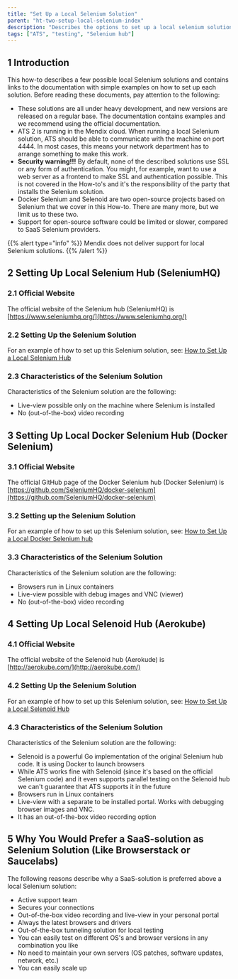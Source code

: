 ```yaml
---
title: "Set Up a Local Selenium Solution"
parent: "ht-two-setup-local-selenium-index"
description: "Describes the options to set up a local selenium solution."
tags: ["ATS", "testing", "Selenium hub"]
---
```


## 1 Introduction

This how-to describes a few possible local Selenium solutions and contains links to the documentation with simple examples on how to set up each solution. Before reading these documents, pay attention to the following:

* These solutions are all under heavy development, and new versions are released on a regular base. The documentation contains examples and we recommend using the official documentation.
* ATS 2 is running in the Mendix cloud. When running a local Selenium solution, ATS should be able to communicate with the machine on port 4444. In most cases, this means your network department has to arrange something to make this work.
* **Security warning!!!** By default, none of the described solutions use SSL or any form of authentication. You might, for example, want to use a web server as a frontend to make SSL and authentication possible. This is not covered in the How-to's and it's the responsibility of the party that installs the Selenium solution.
* Docker Selenium and Selenoid are two open-source projects based on Selenium that we cover in this How-to. There are many more, but we limit us to these two. 
* Support for open-source software could be limited or slower, compared to SaaS Selenium providers.

{{% alert type="info" %}}
Mendix does not deliver support for local Selenium solutions. 
{{% /alert %}}

## 2 Setting Up Local Selenium Hub (SeleniumHQ) 

### 2.1 Official Website
The official website of the Selenium hub (SeleniumHQ) is [https://www.seleniumhq.org/](https://www.seleniumhq.org/)

### 2.2 Setting Up the Selenium Solution
For an example of how to set up this Selenium solution, see: [How to Set Up a Local Selenium Hub](ht-two-setup-local-selenium-hub)

### 2.3 Characteristics of the Selenium Solution
Characteristics of the Selenium solution are the following:
* Live-view possible only on the machine where Selenium is installed
* No (out-of-the-box) video recording

## 3 Setting Up Local Docker Selenium Hub (Docker Selenium)

### 3.1 Official Website
The official GitHub page of the Docker Selenium hub (Docker Selenium) is [https://github.com/SeleniumHQ/docker-selenium](https://github.com/SeleniumHQ/docker-selenium)

### 3.2 Setting up the Selenium Solution
For an example of how to set up this Selenium solution, see: [How to Set Up a Local Docker Selenium hub](ht-two-setup-local-docker-selenium-hub)

### 3.3 Characteristics of the Selenium Solution
Characteristics of the Selenium solution are the following:
* Browsers run in Linux containers
* Live-view possible with debug images and VNC (viewer)
* No (out-of-the-box) video recording

## 4 Setting Up Local Selenoid Hub (Aerokube)

### 4.1 Official Website
The official website of the Selenoid hub (Aerokude) is [http://aerokube.com/](http://aerokube.com/)

### 4.2 Setting Up the Selenium Solution
For an example of how to set up this Selenium solution, see: [How to Set Up a Local Selenoid Hub](ht-two-setup-local-selenoid-hub)

### 4.3 Characteristics of the Selenium Solution
Characteristics of the Selenium solution are the following:
* Selenoid is a powerful Go implementation of the original Selenium hub code. It is using Docker to launch browsers
* While ATS works fine with Selenoid (since it's based on the official Selenium code) and it even supports parallel testing on the Selenoid hub we can't guarantee that ATS supports it in the future
* Browsers run in Linux containers
* Live-view with a separate to be installed portal. Works with debugging browser images and VNC.
* It has an out-of-the-box video recording option

## 5 Why You Would Prefer a SaaS-solution as Selenium Solution (Like Browserstack or Saucelabs)

The following reasons describe why a SaaS-solution is preferred above a local Selenium solution:
* Active support team
* Secures your connections
* Out-of-the-box video recording and live-view in your personal portal
* Always the latest browsers and drivers
* Out-of-the-box tunneling solution for local testing
* You can easily test on different OS's and browser versions in any combination you like
* No need to maintain your own servers (OS patches, software updates, network, etc.)
* You can easily scale up
